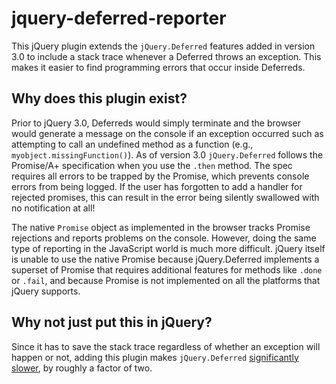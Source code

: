 # jquery-deferred-reporter

This jQuery plugin extends the `jQuery.Deferred` features added in version 3.0 to include a stack trace whenever a Deferred throws an exception. This makes it easier to find programming errors that occur inside Deferreds. 

## Why does this plugin exist?

Prior to jQuery 3.0, Deferreds would simply terminate and the browser would generate a message on the console if an exception occurred such as attempting to call an undefined method as a function (e.g., `myobject.missingFunction()`). As of version 3.0 `jQuery.Deferred` follows the Promise/A+ specification when you use the `.then` method. The spec requires all errors to be trapped by the Promise, which prevents console errors from being logged. If the user has forgotten to add a handler for rejected promises, this can result in the error being silently swallowed with no notification at all! 

The native `Promise` object as implemented in the browser tracks Promise rejections and reports problems on the console. However, doing the same type of reporting in the JavaScript world is much more difficult. jQuery itself is unable to use the native Promise because jQuery.Deferred implements a superset of Promise that requires additional features for methods like `.done` or `.fail`, and because Promise is not implemented on all the platforms that jQuery supports.

## Why not just put this in jQuery?

 Since it has to save the stack trace regardless of whether an exception will happen or not, adding this plugin makes `jQuery.Deferred` [significantly slower](https://jsfiddle.net/h20r0e6z/3/), by roughly a factor of two.
 

